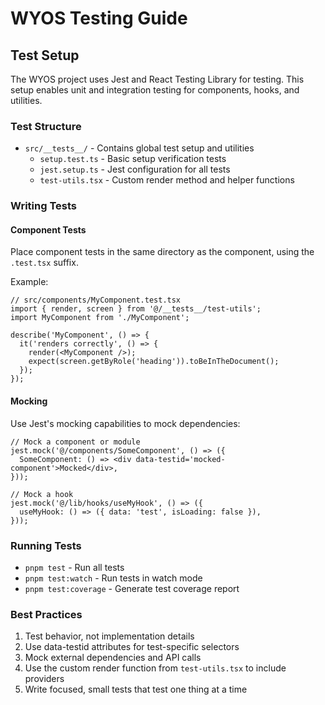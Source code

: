 # WYOS Testing Guide

## Test Setup

The WYOS project uses Jest and React Testing Library for testing. This setup enables unit and integration testing for components, hooks, and utilities.

### Test Structure

- `src/__tests__/` - Contains global test setup and utilities
  - `setup.test.ts` - Basic setup verification tests
  - `jest.setup.ts` - Jest configuration for all tests
  - `test-utils.tsx` - Custom render method and helper functions

### Writing Tests

#### Component Tests

Place component tests in the same directory as the component, using the `.test.tsx` suffix.

Example:

```tsx
// src/components/MyComponent.test.tsx
import { render, screen } from '@/__tests__/test-utils';
import MyComponent from './MyComponent';

describe('MyComponent', () => {
  it('renders correctly', () => {
    render(<MyComponent />);
    expect(screen.getByRole('heading')).toBeInTheDocument();
  });
});
```

#### Mocking

Use Jest's mocking capabilities to mock dependencies:

```tsx
// Mock a component or module
jest.mock('@/components/SomeComponent', () => ({
  SomeComponent: () => <div data-testid='mocked-component'>Mocked</div>,
}));

// Mock a hook
jest.mock('@/lib/hooks/useMyHook', () => ({
  useMyHook: () => ({ data: 'test', isLoading: false }),
}));
```

### Running Tests

- `pnpm test` - Run all tests
- `pnpm test:watch` - Run tests in watch mode
- `pnpm test:coverage` - Generate test coverage report

### Best Practices

1. Test behavior, not implementation details
2. Use data-testid attributes for test-specific selectors
3. Mock external dependencies and API calls
4. Use the custom render function from `test-utils.tsx` to include providers
5. Write focused, small tests that test one thing at a time

